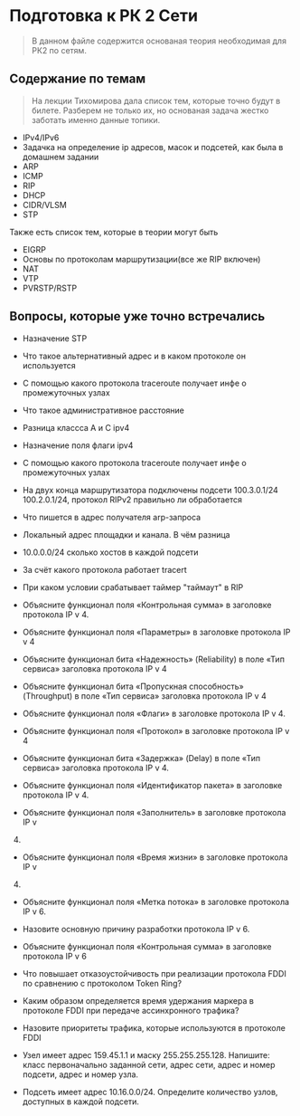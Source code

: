 # Подготовка к РК 2 Сети

> В данном файле содержится основаная теория необходимая для РК2 по сетям. 

## Содержание по темам
> На лекции Тихомирова дала список тем, которые точно будут в билете. Разберем не только их, но основаная задача жестко заботать именно данные топики.

- IPv4/IPv6
- Задачка на определение ip адресов, масок и подсетей, как была в домашнем задании
- ARP
- ICMP
- RIP
- DHCP
- CIDR/VLSM
- STP

Также есть список тем, которые в теории могут быть

- EIGRP
- Основы по протоколам маршрутизации(все же RIP включен)
- NAT
- VTP
- PVRSTP/RSTP

## Вопросы, которые уже точно встречались

- Назначение STP
- Что такое альтернативный адрес и в каком протоколе он используется
- С помощью какого протокола traceroute получает инфе о промежуточных узлах
- Что такое административное расстояние

- Разница классса А и С ipv4
- Назначение поля флаги ipv4
- С помощью какого протокола traceroute получает инфе о промежуточных узлах
- На двух конца маршрутизатора подключены подсети 100.3.0.1/24 100.2.0.1/24, протокол RIPv2 правильно ли обработается

- Что пишется в адрес получателя arp-запроса
- Локальный адрес площадки и канала. В чём разница
- 10.0.0.0/24 сколько хостов в каждой подсети
- За счёт какого протокола работает tracert
- При каком условии срабатывает таймер "таймаут" в RIP
- Объясните функционал поля «Контрольная сумма» в заголовке 
протокола IP v 4.

- Объясните функционал поля «Параметры» в заголовке протокола IP v 4

- Объясните функционал бита «Надежность» (Reliability) в поле «Тип 
сервиса» заголовка протокола IP v 4

- Объясните функционал бита «Пропускная способность» (Throughput) в 
поле «Тип сервиса» заголовка протокола IP v 4
 
- Объясните функционал поля «Флаги» в заголовке протокола IP v 4.

- Объясните функционал поля «Протокол» в заголовке протокола IP v 4

- Объясните функционал бита «Задержка» (Delay) в поле «Тип сервиса» 
заголовка протокола IP v 4.

- Объясните функционал поля «Идентификатор пакета» в заголовке 
протокола IP v 4.

- Объясните функционал поля «Заполнитель» в заголовке протокола IP v 
4.

- Объясните функционал поля «Время жизни» в заголовке протокола IP v 
4.

- Объясните функционал поля «Метка потока» в заголовке протокола IP v 6.

- Назовите основную причину разработки протокола IP v 6.

- Объясните функционал поля «Контрольная сумма» в заголовке протокола IP v 6

- Что повышает отказоустойчивость при реализации протокола FDDI по сравнению с протоколом Token Ring?

- Каким образом определяется время удержания маркера в протоколе FDDI при передаче ассинхронного трафика?

- Назовите приоритеты трафика, которые используются в протоколе FDDI

- Узел имеет адрес 159.45.1.1 и маску 255.255.255.128. Напишите: класс первоначально заданной сети, адрес сети, адрес и номер подсети, адрес и номер узла.

- Подсеть имеет адрес 10.16.0.0/24. Определите количество узлов, доступных в каждой подсети.